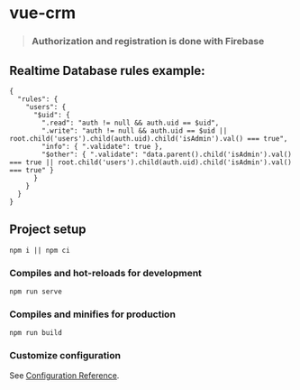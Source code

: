 # vue-crm
> ### Authorization and registration is done with Firebase

## Realtime Database rules example:
```
{
  "rules": {
    "users": {
      "$uid": {
        ".read": "auth != null && auth.uid == $uid",
        ".write": "auth != null && auth.uid == $uid || root.child('users').child(auth.uid).child('isAdmin').val() === true",
        "info": { ".validate": true },
        "$other": { ".validate": "data.parent().child('isAdmin').val() === true || root.child('users').child(auth.uid).child('isAdmin').val() === true" }
      }
    }
  }
}
```

## Project setup
```
npm i || npm ci
```

### Compiles and hot-reloads for development
```
npm run serve
```

### Compiles and minifies for production
```
npm run build
```

### Customize configuration
See [Configuration Reference](https://cli.vuejs.org/config/).

